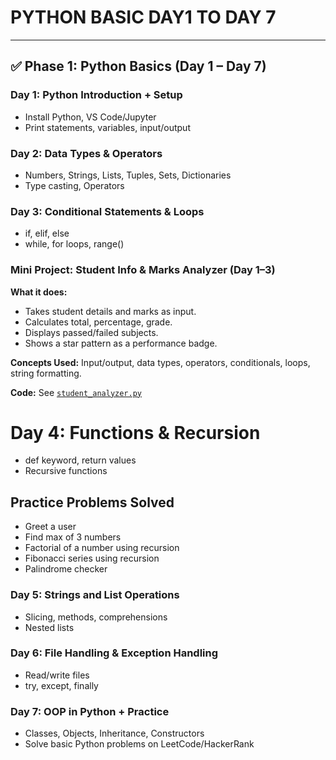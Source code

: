 # PYTHON BASIC DAY1 TO DAY 7
---

## ✅ Phase 1: Python Basics (Day 1 – Day 7)

### Day 1: Python Introduction + Setup
- Install Python, VS Code/Jupyter
- Print statements, variables, input/output

### Day 2: Data Types & Operators
- Numbers, Strings, Lists, Tuples, Sets, Dictionaries
- Type casting, Operators

### Day 3: Conditional Statements & Loops
- if, elif, else
- while, for loops, range()

### Mini Project: Student Info & Marks Analyzer (Day 1–3)

**What it does:**
- Takes student details and marks as input.
- Calculates total, percentage, grade.
- Displays passed/failed subjects.
- Shows a star pattern as a performance badge.

**Concepts Used:** Input/output, data types, operators, conditionals, loops, string formatting.

**Code:** See [`student_analyzer.py`](Day_1,2,3_Program.py)

# Day 4: Functions & Recursion
- def keyword, return values
- Recursive functions
## Practice Problems Solved

- Greet a user
- Find max of 3 numbers
- Factorial of a number using recursion
- Fibonacci series using recursion
- Palindrome checker


### Day 5: Strings and List Operations
- Slicing, methods, comprehensions
- Nested lists

### Day 6: File Handling & Exception Handling
- Read/write files
- try, except, finally

### Day 7: OOP in Python + Practice
- Classes, Objects, Inheritance, Constructors
- Solve basic Python problems on LeetCode/HackerRank


